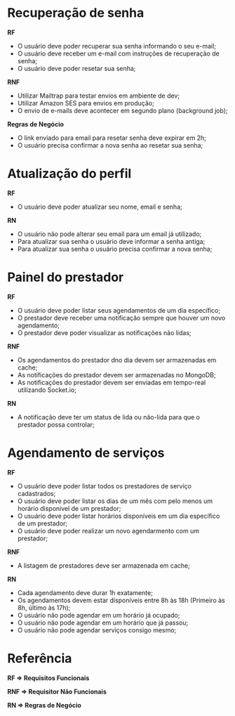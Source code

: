 # Recuperação de senha

**RF**

  - O usuário deve poder recuperar sua senha informando o seu e-mail;
  - O usuário deve receber um e-mail com instruções de recuperação de senha;
  - O usuário deve poder resetar sua senha;

**RNF**

  - Utilizar Mailtrap para testar envios em ambiente de dev;
  - Utilizar Amazon SES para envios em produção;
  - O envio de e-mails deve acontecer em segundo plano (background job);

**Regras de Negócio**

  - O link enviado para email para resetar senha deve expirar em 2h;
  - O usuário precisa confirmar a nova senha ao resetar sua senha;

# Atualização do perfil

**RF**

 - O usuário deve poder atualizar seu nome, email e senha;

**RN**

 - O usuário não pode alterar seu email para um email já utilizado;
 - Para atualizar sua senha o usuário deve informar a senha antiga;
 - Para atualizar sua senha o usuário precisa confirmar a nova senha;

# Painel do prestador

**RF**

 - O usuário deve poder listar seus agendamentos de um dia específico;
 - O prestador deve receber uma notificação sempre que houver um novo agendamento;
 - O prestador deve poder visualizar as notificações não lidas;

**RNF**

 - Os agendamentos do prestador dno dia devem ser armazenadas em cache;
 - As notificações do prestador devem ser armazenadas no MongoDB;
 - As notificações do prestador devem ser enviadas em tempo-real utilizando Socket.io;

**RN**

 - A notificação deve ter um status de lida ou não-lida para que o prestador possa controlar;

# Agendamento de serviços

**RF**

 - O usuário deve poder listar todos os prestadores de serviço cadastrados;
 - O usuário deve poder listar os dias de um mês com pelo menos um horário disponível de um prestador;
 - O usuário deve poder listar horários disponíveis em um dia específico de um prestador;
 - O usuário deve poder realizar um novo agendarmento com um prestador;

**RNF**

 - A listagem de prestadores deve ser armazenada em cache;

**RN**

 - Cada agendamento deve durar 1h exatamente;
 - Os agendamentos devem estar disponíveis entre 8h às 18h (Primeiro às 8h, último às 17h);
 - O usuário não pode agendar em um horário já ocupado;
 - O usuário não pode agendar em um horário que já passou;
 - O usuário não pode agendar serviços consigo mesmo;


# Referência
**RF => Requisitos Funcionais**

**RNF => Requisitor Não Funcionais**

**RN => Regras de Negócio**

